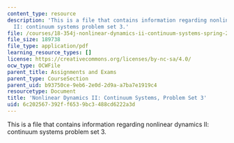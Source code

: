 ```yaml
---
content_type: resource
description: 'This is a file that contains information regarding nonlinear dynamics
  II: continuum systems problem set 3.'
file: /courses/18-354j-nonlinear-dynamics-ii-continuum-systems-spring-2015/6c202567392ff6539bc3488cd6222a3d_MIT18_354JS15_PSet3.pdf
file_size: 189738
file_type: application/pdf
learning_resource_types: []
license: https://creativecommons.org/licenses/by-nc-sa/4.0/
ocw_type: OCWFile
parent_title: Assignments and Exams
parent_type: CourseSection
parent_uid: b93750ce-9eb6-2e0d-2d9a-a7ba7e1919c4
resourcetype: Document
title: 'Nonlinear Dynamics II: Continuum Systems, Problem Set 3'
uid: 6c202567-392f-f653-9bc3-488cd6222a3d
---
```

This is a file that contains information regarding nonlinear dynamics II: continuum systems problem set 3.